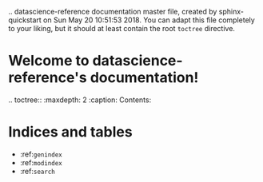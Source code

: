 .. datascience-reference documentation master file, created by
   sphinx-quickstart on Sun May 20 10:51:53 2018.
   You can adapt this file completely to your liking, but it should at least
   contain the root `toctree` directive.

Welcome to datascience-reference's documentation!
=================================================

.. toctree::
   :maxdepth: 2
   :caption: Contents:



Indices and tables
==================

* :ref:`genindex`
* :ref:`modindex`
* :ref:`search`
